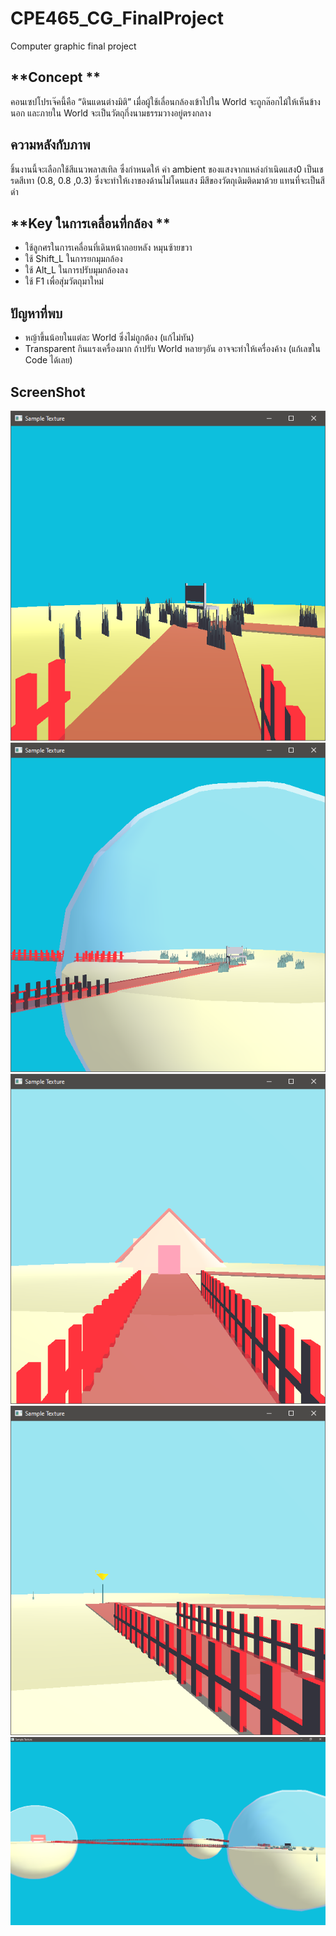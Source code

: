 # CPE465_CG_FinalProject
Computer graphic final project



## **Concept **
คอนเซปโปรเจ๊คนี้คือ “ดินแดนต่างมิติ” เมื่อผู้ใช้เลื่อนกล้องเข้าไปใน World จะถูกล๊อกไม้ให้เห็นข้างนอก และภายใน World จะเป็นวัตถุกึ่งนามธรรมวางอยู่ตรงกลาง


## **ความหลังกับภาพ**
ชิ้นงานนี้จะเลือกใช้สีแนวพลาสเทิล ซึ่งกำหนดให้ ค่า ambient ของแสงจากแหล่งกำเนิดแสง0 เป็นเชรดสีเทา (0.8, 0.8 ,0.3) ซึ่งจะทำให้เงาของด้านไม่โดนแสง มีสีของวัตถุเดิมติดมาด้วย แทนที่จะเป็นสีดำ 


## **Key ในการเคลื่อนที่กล้อง **
*   ใช้ลูกศรในการเคลื่อนที่เดินหน้าถอยหลัง หมุนซ้ายขวา
*   ใช้ Shift_L ในการยกมุมกล้อง
*   ใช้ Alt_L ในการปรับมุมกล้องลง
*   ใช้ F1 เพื่อสุ่มวัตถุมาใหม่


## **ปัญหาที่พบ**
*   หญ้าขึ้นน้อยในแต่ละ World ซึ่งไม่ถูกต้อง (แก้ไม่ทัน)
*   Transparent กินแรงเครื่องมาก ถ้าปรับ World หลายๆอัน อาจจะทำให้เครื่องค้าง (แก้เลขใน Code ได้เลย)


## ScreenShot
![alt_text](Docs/image1.png "")
![alt_text](Docs/image2.png "")
![alt_text](Docs/image3.png "")
![alt_text](Docs/image4.png "")
![alt_text](Docs/image5.png "")
